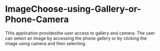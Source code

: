 # ImageChoose-using-Gallery-or-Phone-Camera

THis application providesthe user access to gallery and camera.
The user can select an image by accessing the phone gallery or by clicking the image using camera and then selecting.
